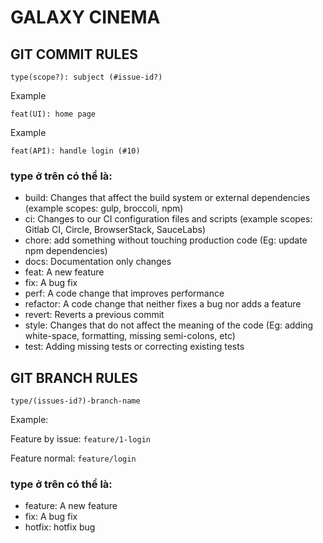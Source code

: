 # GALAXY CINEMA
## GIT COMMIT RULES

```git
type(scope?): subject (#issue-id?)
```

Example
```git
feat(UI): home page
```

Example
```git
feat(API): handle login (#10)
```

### type ở trên có thể là:
+ build: Changes that affect the build system or external dependencies (example scopes: gulp, broccoli, npm)
+ ci: Changes to our CI configuration files and scripts (example scopes: Gitlab CI, Circle, BrowserStack, SauceLabs)
+ chore: add something without touching production code (Eg: update npm dependencies)
+ docs: Documentation only changes
+ feat: A new feature
+ fix: A bug fix
+ perf: A code change that improves performance
+ refactor: A code change that neither fixes a bug nor adds a feature
+ revert: Reverts a previous commit
+ style: Changes that do not affect the meaning of the code (Eg: adding white-space, formatting, missing semi-colons, etc)
+ test: Adding missing tests or correcting existing tests

## GIT BRANCH RULES
`type/(issues-id?)-branch-name`

Example: 

Feature by issue: `feature/1-login`

Feature normal: `feature/login` 

### type ở trên có thể là:
+ feature: A new feature
+ fix: A bug fix
+ hotfix: hotfix bug